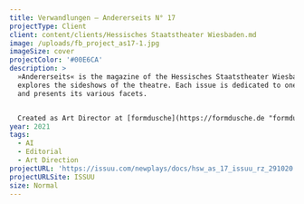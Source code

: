 ```yaml
---
title: Verwandlungen — Andererseits N° 17
projectType: Client
client: content/clients/Hessisches Staatstheater Wiesbaden.md
image: /uploads/fb_project_as17-1.jpg
imageSize: cover
projectColor: '#00E6CA'
description: >
  »Andererseits« is the magazine of the Hessisches Staatstheater Wiesbaden and
  explores the sideshows of the theatre. Each issue is dedicated to one topic
  and presents its various facets.


  Created as Art Director at [formdusche](https://formdusche.de "formdusche").
year: 2021
tags:
  - AI
  - Editorial
  - Art Direction
projectURL: 'https://issuu.com/newplays/docs/hsw_as_17_issuu_rz_291020'
projectURLSite: ISSUU
size: Normal
---
```


